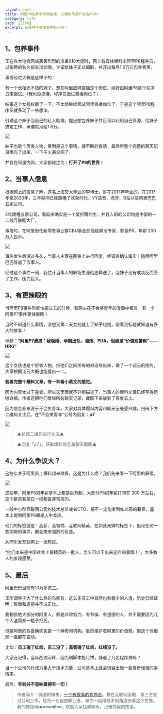 ```yaml
---
layout: post
title: 阿里P8包养事件刚结束，又爆出阿里P7出轨PUA！
category: life
tags: [life]
excerpt: 有钱并不意味着拥有一切！
---
```


## 1、包养事件

正在各大电商网站轰轰烈烈的准备618大促时，网上有媒体爆料出阿里P8程序员，以招聘的名义招生活助理，许诺给妹子正式编制，并开出每月1.6万元包养费用。

事情经过大概是这样子的：

有一个长相还不错的妹子，想在阿里应聘直播这个岗位，刚好由阿里P8这个程序员来面试。（我也没搞懂，程序员面试直播岗位？）

结果这个女孩权衡了一下，不太想继续面试阿里直播岗位了，于是这个阿里P8程序员就多动了一些想法。

引诱这个妹子当自己的私人助理，提出想包养妹子并且可以利用自己资源，给妹子搞定工作，承诺每月给1.6万。

![](http://favorites.ren/assets/images/2020/it/chugui/chugui01.jpg) 

妹子也是个厉害人物，看到是这个事情，就不断的套话，最后将整个完整的聊天记录曝光了出来，一下子火遍全网了。

并且在阿里内网，大家都称之为：**打开了P8的世界！**

## 2、当事人信息

根据网上的信息了解，这名上海交大毕业的李博士，是在2017年毕业的，在2017年至2020年，三年期间已经跳槽了欢聚时代、YY语音、虎牙、B站以及阿里巴巴五家公司。

3年跳槽五家公司，看起来确实是一个爱折腾的主，并且入职的公司均是中国的一二线互联网大厂。

事发时，在阿里担任新零售事业群CBU事业部高级算法专家，职级P8，年薪 200 万人民币。

![](http://favorites.ren/assets/images/2020/it/chugui/chugui02.jpg) 

事件发生后没过多久，当事人主管在网络上进行回复，经调查确认属实！随后阿里巴巴辞退了当事人。

经过这个事件一闹，我估计当事人的职场生涯彻底葬送了，泡妹子没有成功反而丢了工作，压力巨大。


## 3、有更辣眼的

当阿里P8事件热度快要过去的时候，有网友在不会笑青年的漫画中留言，有一个阿里P7事件更辣眼睛！

当时不知道什么事情，没想到第二天立刻就上了知乎热搜，刚看到标题就知道有多大的故事！

标题：**“阿里P7渣男：我隐婚、孕期出轨、骗炮、PUA，但我是“价值观警察”——HRG”**

![](http://favorites.ren/assets/images/2020/it/chugui/chugui03.jpg) 

这个女孩也是个厉害人物，把他们之间所有的对话导出来，做了一个词云的图片，大家根据词云大概也能猜出一二。

**我看完整个爆料文章，有一种看小黄文的感觉。**

因为内容太过于露骨，所以这里面就不详细描述了，当事人的爆料文章已经写得足够详细。作者还把他们曾经所有聊天记录，截图下来放到了百度云上。

因为信息都来源于不会笑青年，大家对具体爆料内容和聊天记录感兴趣，扫码下方二维码关注后，在“不会笑青年”公号内回复：**p7**

![](http://favorites.ren/assets/images/2020/it/chugui.jpg) 

>▲长按二维码进行关注▲

>▲回复「p7」，获取爆料信息和聊天截图▲


## 4、为什么争议大？

这些年关于阿里员工爆料越来越多，这是为什么呢？我们先来看一下阿里的职级。

![](http://favorites.ren/assets/images/2020/it/chugui/chugui04.jpg) 

这些年，阿里P8的年薪基本上都是百万起，大部分P8的年薪打包在 200 万左右，这个薪资甚至在一线都是非常高的。

一般中小型互联网公司的技术总监或者CTO，都不一定能拿到如此高的薪资，基本上能到阿里P8都是人中龙凤。

他们的标签就是：高薪、高智商、互联网精英，在如此光鲜的标签下，出现任何一些阴暗的事件，都会带来强烈的反差。

从而引发互联网上一批热议。

“他们本来是中国社会上最精英的一批人，怎么可以干出来这样的事情！”，大多数人的直观感受。

## 5、最后

阿里巴巴目前有10万多员工。

正所谓林子大了什么样的鸟都有，这么多员工中自然也有极少的人渣，历史已经证明：智商和道德并不成正比。

我相信绝大部分的阿里人，都是非常努力、有节操、有道德的人，并不需要因为几个人渣而都一棍子打死。

但是阿里的政委确实也是一个神奇的机构，虽然维护着阿里的价值观，但这个价值观一直都在变动。

比如：**员工碰了红线，员工没了；高管碰了红线，红线没了。**

大家还记得，当年西湖河畔，因为刷脚本抢月饼，辞退了几名程序员吗？

当一个公司的行政力量大于技术力量，公司基本上就会很容出现一些奇奇怪怪的事情来。

最后，**有钱并不意味着拥有一切！**

>作者简介：纯洁的微笑，[一个有故事的程序员](http://www.ityouknow.com/life/2020/03/25/fengkou-10year.html)。曾在互联网金融，第三方支付公司工作，现为一名自由职业者，和你一起用技术的角度去看这个世界。我的微信号**puresmilea**，欢迎大家找我聊天，记录你我的故事。




